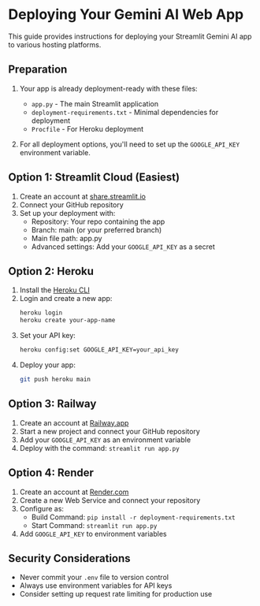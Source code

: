 # Deploying Your Gemini AI Web App

This guide provides instructions for deploying your Streamlit Gemini AI app to various hosting platforms.

## Preparation

1. Your app is already deployment-ready with these files:
   - `app.py` - The main Streamlit application
   - `deployment-requirements.txt` - Minimal dependencies for deployment
   - `Procfile` - For Heroku deployment

2. For all deployment options, you'll need to set up the `GOOGLE_API_KEY` environment variable.

## Option 1: Streamlit Cloud (Easiest)

1. Create an account at [share.streamlit.io](https://share.streamlit.io/)
2. Connect your GitHub repository
3. Set up your deployment with:
   - Repository: Your repo containing the app
   - Branch: main (or your preferred branch)
   - Main file path: app.py
   - Advanced settings: Add your `GOOGLE_API_KEY` as a secret

## Option 2: Heroku

1. Install the [Heroku CLI](https://devcenter.heroku.com/articles/heroku-cli)
2. Login and create a new app:
   ```bash
   heroku login
   heroku create your-app-name
   ```
3. Set your API key:
   ```bash
   heroku config:set GOOGLE_API_KEY=your_api_key
   ```
4. Deploy your app:
   ```bash
   git push heroku main
   ```

## Option 3: Railway

1. Create an account at [Railway.app](https://railway.app/)
2. Start a new project and connect your GitHub repository
3. Add your `GOOGLE_API_KEY` as an environment variable
4. Deploy with the command: `streamlit run app.py`

## Option 4: Render

1. Create an account at [Render.com](https://render.com/)
2. Create a new Web Service and connect your repository
3. Configure as:
   - Build Command: `pip install -r deployment-requirements.txt`
   - Start Command: `streamlit run app.py`
4. Add `GOOGLE_API_KEY` to environment variables

## Security Considerations

- Never commit your `.env` file to version control
- Always use environment variables for API keys
- Consider setting up request rate limiting for production use 